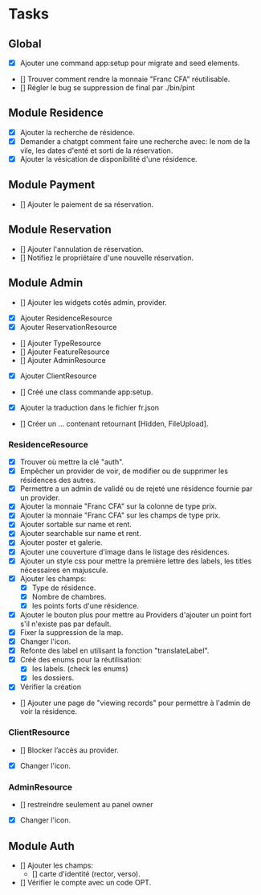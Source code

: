 # Tasks

## Global

- [x] Ajouter une command app:setup pour migrate and seed elements.
- [] Trouver comment rendre la monnaie "Franc CFA" réutilisable.
- [] Régler le bug se suppression de final par ./bin/pint

## Module Residence

- [x] Ajouter la recherche de résidence.
- [x] Demander a chatgpt comment faire une recherche avec: le nom de la vile, les dates d'enté et sorti de la réservation.
- [x] Ajouter la vésication de disponibilité d'une résidence.

## Module Payment

- [] Ajouter le paiement de sa réservation.

## Module Reservation

- [] Ajouter l'annulation de réservation.
- [] Notifiez le propriétaire d'une nouvelle réservation.

## Module Admin

- [] Ajouter les widgets cotés admin, provider.
- [x] Ajouter ResidenceResource
- [x] Ajouter ReservationResource
- [] Ajouter TypeResource
- [] Ajouter FeatureResource
- [] Ajouter AdminResource
- [x] Ajouter ClientResource
- [] Créé une class commande app:setup.
- [x] Ajouter la traduction dans le fichier fr.json
- [] Créer un ... contenant retournant [Hidden, FileUpload].


### ResidenceResource

- [x] Trouver où mettre la clé "auth".
- [x] Empêcher un provider de voir, de modifier ou de supprimer les résidences des autres.
- [x] Permettre a un admin de validé ou de rejeté une résidence fournie par un provider.
- [x] Ajouter la monnaie "Franc CFA" sur la colonne de type prix.
- [x] Ajouter la monnaie "Franc CFA" sur les champs de type prix.
- [x] Ajouter sortable sur name et rent.
- [x] Ajouter searchable sur name et rent.
- [x] Ajouter poster et galerie.
- [x] Ajouter une couverture d'image dans le listage des résidences.
- [x] Ajouter un style css pour mettre la première lettre des labels, les titles nécessaires en majuscule.
- [x] Ajouter les champs:
  - [x] Type de résidence.
  - [x] Nombre de chambres.
  - [x] les points forts d'une résidence.
- [x] Ajouter le bouton plus pour mettre au Providers d'ajouter un point fort s'il n'existe pas par default.
- [x] Fixer la suppression de la map.
- [x] Changer l'icon.
- [x] Refonte des label en utilisant la fonction "translateLabel".
- [x] Créé des enums pour la réutilisation:
  - [x] les labels. (check les enums)
  - [x] les dossiers.
- [x] Vérifier la création
- [] Ajouter une page de "viewing records" pour permettre à l'admin de voir la résidence.

### ClientResource

- [] Blocker l’accès au provider.
- [x] Changer l'icon.

### AdminResource

- [] restreindre seulement au panel owner
- [x] Changer l'icon.

## Module Auth

- [] Ajouter les champs:
  - [] carte d'identité (rector, verso).
- [] Vérifier le compte avec un code OPT.
